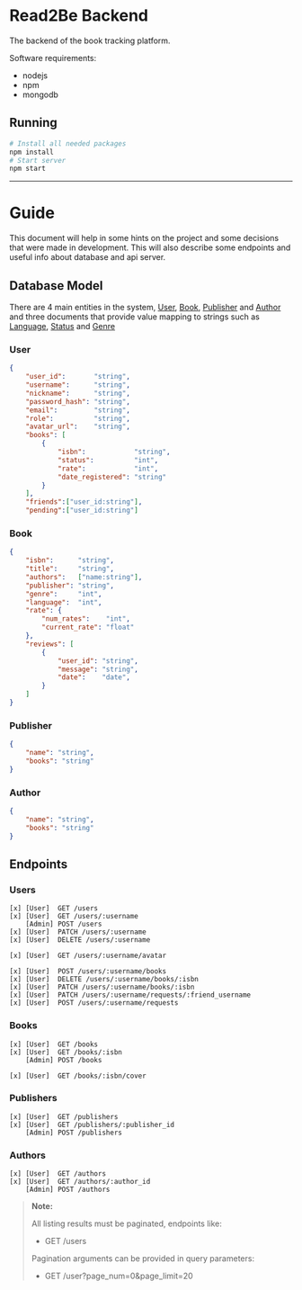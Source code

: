 # Read2Be Backend

The backend of the book tracking platform.

Software requirements:
- nodejs
- npm
- mongodb

## Running

```sh
# Install all needed packages
npm install
# Start server
npm start
```

___

# Guide

This document will help in some hints on the project and some decisions that were made in development. This will also describe some endpoints and useful info about database and api server.

## Database Model

There are 4 main entities in the system, <ins>User</ins>, <ins>Book</ins>, <ins>Publisher</ins> and <ins>Author</ins> and three documents that provide value mapping to strings such as <ins>Language</ins>, <ins>Status</ins> and <ins>Genre</ins>

### User
```json
{
    "user_id":       "string",
    "username":      "string",
    "nickname":      "string",
    "password_hash": "string",
    "email":         "string",
    "role":          "string",
    "avatar_url":    "string",
    "books": [
        {
            "isbn":            "string",
            "status":          "int",
            "rate":            "int",
            "date_registered": "string"
        }
    ],
    "friends":["user_id:string"],
    "pending":["user_id:string"]
```

### Book
```json
{
    "isbn":      "string",
    "title":     "string",
    "authors":   ["name:string"],
    "publisher": "string",
    "genre":     "int",
    "language":  "int",
    "rate": {
        "num_rates":    "int",
        "current_rate": "float"
    },
    "reviews": [
        {
            "user_id": "string",
            "message": "string",
            "date":    "date",
        }
    ]
}
```

### Publisher
```json
{
    "name": "string",
    "books": "string"
}
```

### Author
```json
{
    "name": "string",
    "books": "string"
}
```

## Endpoints

<!-- Documentation for endpoints will be provided as a Swagger UI -->

### Users
```
[x] [User]  GET /users
[x] [User]  GET /users/:username
    [Admin] POST /users
[x] [User]  PATCH /users/:username
[x] [User]  DELETE /users/:username

[x] [User]  GET /users/:username/avatar

[x] [User]  POST /users/:username/books
[x] [User]  DELETE /users/:username/books/:isbn
[x] [User]  PATCH /users/:username/books/:isbn
[x] [User]  PATCH /users/:username/requests/:friend_username
[x] [User]  POST /users/:username/requests
```

### Books
```
[x] [User]  GET /books
[x] [User]  GET /books/:isbn
    [Admin] POST /books

[x] [User]  GET /books/:isbn/cover
```

### Publishers
```
[x] [User]  GET /publishers
[x] [User]  GET /publishers/:publisher_id
    [Admin] POST /publishers
```

### Authors
```
[x] [User]  GET /authors
[x] [User]  GET /authors/:author_id
    [Admin] POST /authors
```


> **Note:**
> 
> All listing results must be paginated, endpoints like:
> - GET /users
>
> Pagination arguments can be provided in query parameters:
> - GET /user?page_num=0&page_limit=20

